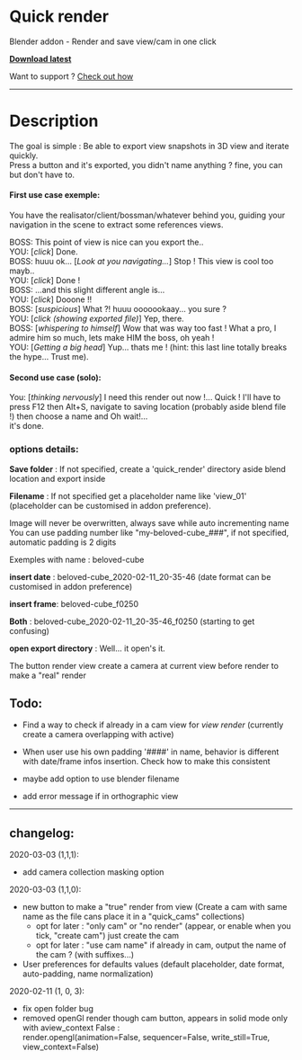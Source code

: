 # Quick render

Blender addon - Render and save view/cam in one click

**[Download latest](https://github.com/Pullusb/Quick_render/archive/master.zip)**

Want to support ? [Check out how](http://www.samuelbernou.fr/donate)

---

# Description

The goal is simple : Be able to export view snapshots in 3D view and iterate quickly.  
Press a button and it's exported, you didn't name anything ? fine, you can but don't have to.  
  

#### First use case exemple:  
You have the realisator/client/bossman/whatever behind you, guiding your navigation in the scene to extract some references views.  

BOSS: This point of view is nice can you export the..  
YOU: \[_click_\] Done.  
BOSS: huuu ok... \[_Look at you navigating..._\] Stop ! This view is cool too mayb..  
YOU: \[_click_\] Done !  
BOSS: ...and this slight different angle is...  
YOU: \[_click_\] Dooone !!  
BOSS: \[_suspicious_\] What ?! huuu ooooookaay... you sure ?  
YOU: \[_click (showing exported file)_\] Yep, there.  
BOSS: \[_whispering to himself_\] Wow that was way too fast ! What a pro, I admire him so much, lets make HIM the boss, oh yeah !  
YOU: \[_Getting a big head_\] Yup... thats me ! (hint: this last line totally breaks the hype... Trust me).  
  
#### Second use case (solo):  
You: \[_thinking nervously_\] I need this render out now !... Quick ! I'll have to press F12 then Alt+S, navigate to saving location (probably aside blend file !) then choose a name and Oh wait!...  
it's done.


### options details: 

**Save folder** : If not specified, create a 'quick_render' directory aside blend location and export inside

**Filename** : If not specified get a placeholder name like 'view_01' (placeholder can be customised in addon preference).  

Image will never be overwritten, always save while auto incrementing name 
You can use padding number like "my-beloved-cube_###", if not specified, automatic padding is 2 digits

Exemples with name : beloved-cube

**insert date** : beloved-cube\_2020-02-11\_20-35-46 (date format can be customised in addon preference)

**insert frame**: beloved-cube\_f0250

**Both** : beloved-cube\_2020-02-11\_20-35-46\_f0250 (starting to get confusing)

**open export directory** : Well... it open's it.

The button render view create a camera at current view before render to make a "real" render


## Todo:

- Find a way to check if already in a cam view for _view render_ (currently create a camera overlapping with active)

- When user use his own padding '####' in name, behavior is different with date/frame infos insertion. Check how to make this consistent

- maybe add option to use blender filename

- add error message if in orthographic view

---

## changelog:

2020-03-03 (1,1,1):
- add camera collection masking option

2020-03-03 (1,1,0):  
- new button to make a "true" render from view (Create a cam with same name as the file cans place it in a "quick_cams" collections)
    - opt for later : "only cam" or "no render" (appear, or enable when you tick, "create cam") just create the cam
    - opt for later : "use cam name" if already in cam, output the name of the cam ? (with suffixes...)
- User preferences for defaults values (default placeholder, date format, auto-padding, name normalization)

2020-02-11 (1, 0, 3):  
- fix open folder bug
- removed openGl render though cam button, appears in solid mode only with aview_context False :  
render.opengl(animation=False, sequencer=False, write_still=True, view_context=False)